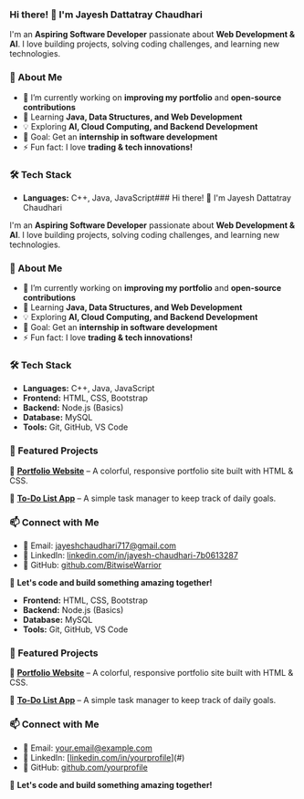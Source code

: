 ### Hi there! 👋 I'm Jayesh Dattatray Chaudhari

I'm an **Aspiring Software Developer** passionate about **Web Development & AI**. I love building projects, solving coding challenges, and learning new technologies.

### 🚀 About Me
- 🔭 I’m currently working on **improving my portfolio** and **open-source contributions**
- 🌱 Learning **Java, Data Structures, and Web Development**
- 💡 Exploring **AI, Cloud Computing, and Backend Development**
- 🎯 Goal: Get an **internship in software development**
- ⚡ Fun fact: I love **trading & tech innovations!**

### 🛠️ Tech Stack
- **Languages:** C++, Java, JavaScript### Hi there! 👋 I'm Jayesh Dattatray Chaudhari

I'm an **Aspiring Software Developer** passionate about **Web Development & AI**. I love building projects, solving coding challenges, and learning new technologies.

### 🚀 About Me
- 🔭 I’m currently working on **improving my portfolio** and **open-source contributions**
- 🌱 Learning **Java, Data Structures, and Web Development**
- 💡 Exploring **AI, Cloud Computing, and Backend Development**
- 🎯 Goal: Get an **internship in software development**
- ⚡ Fun fact: I love **trading & tech innovations!**

### 🛠️ Tech Stack
- **Languages:** C++, Java, JavaScript
- **Frontend:** HTML, CSS, Bootstrap
- **Backend:** Node.js (Basics)
- **Database:** MySQL
- **Tools:** Git, GitHub, VS Code

### 📂 Featured Projects
🚀 **[Portfolio Website](#)** – A colorful, responsive portfolio site built with HTML & CSS.

📝 **[To-Do List App](#)** – A simple task manager to keep track of daily goals.

### 📫 Connect with Me
- 📩 Email: [jayeshchaudhari717@gmail.com](mailto:jayeshchaudhari717@gmail.com)
- 💼 LinkedIn: [linkedin.com/in/jayesh-chaudhari-7b0613287](https://www.linkedin.com/in/jayesh-chaudhari-7b0613287/)
- 🔗 GitHub: [github.com/BitwiseWarrior](https://github.com/BitwiseWarrior)

🚀 **Let's code and build something amazing together!**

- **Frontend:** HTML, CSS, Bootstrap
- **Backend:** Node.js (Basics)
- **Database:** MySQL
- **Tools:** Git, GitHub, VS Code

### 📂 Featured Projects
🚀 **[Portfolio Website](#)** – A colorful, responsive portfolio site built with HTML & CSS.

📝 **[To-Do List App](#)** – A simple task manager to keep track of daily goals.

### 📫 Connect with Me
- 📩 Email: [your.email@example.com](mailto:jayeshchaudhari717@gmail.com)
- 💼 LinkedIn: [[linkedin.com/in/yourprofile](https://www.linkedin.com/in/jayesh-chaudhari-7b0613287/)](#)
- 🔗 GitHub: [github.com/yourprofile](https://github.com/BitwiseWarrior)

🚀 **Let's code and build something amazing together!**

